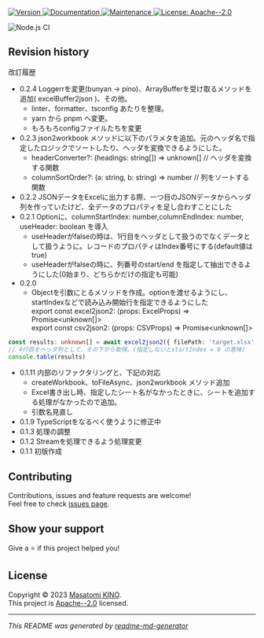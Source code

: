 <p>
  <a href="https://www.npmjs.com/package/" target="_blank">
    <img alt="Version" src="https://img.shields.io/npm/v/excel-csv-read-write.svg">
  </a>
  <a href="https://github.com/masatomix/excel-csv-read-write#readme" target="_blank">
    <img alt="Documentation" src="https://img.shields.io/badge/documentation-yes-brightgreen.svg" />
  </a>
  <a href="https://github.com/masatomix/excel-csv-read-write/graphs/commit-activity" target="_blank">
    <img alt="Maintenance" src="https://img.shields.io/badge/Maintained%3F-yes-green.svg" />
  </a>
  <a href="https://github.com/masatomix/excel-csv-read-write/blob/master/LICENSE" target="_blank">
    <img alt="License: Apache--2.0" src="https://img.shields.io/github/license/masatomix/excel-csv-read-write" />
  </a>
</p>

<p><img alt="Node.js CI" src="https://github.com/masatomix/excel-csv-read-write/workflows/Node.js%20CI/badge.svg?branch=master" /></p>





## Revision history

改訂履歴
- 0.2.4 Loggerrを変更(bunyan → pino)、ArrayBufferを受け取るメソッドを追加( excelBuffer2json )、その他。
  - linter、formatter、tsconfig あたりを整理。
  - yarn から pnpm へ変更。
  - もろもろconfigファイルたちを変更
- 0.2.3 json2workbook メソッドに以下のパラメタを追加。元のヘッダ名で指定したロジックでソートしたり、ヘッダを変換できるようにした。
    - headerConverter?: (headings: string[]) => unknown[] // ヘッダを変換する関数
    - columnSortOrder?: (a: string, b: string) => number // 列をソートする関数
- 0.2.2 JSONデータをExcelに出力する際、一つ目のJSONデータからヘッダ列を作っていたけど、全データのプロパティを足し合わすことにした
- 0.2.1 Optionに、columnStartIndex: number,columnEndIndex: number, useHeader: boolean を導入
    - useHeaderがfalseの時は、1行目をヘッダとして扱うのでなくデータとして扱うように。レコードのプロパティはIndex番号にする(default値はtrue)
    - useHeaderがfalseの時に、列番号のstart/end を指定して抽出できるようにした(0始まり、どちらかだけの指定も可能)
- 0.2.0
    - Objectを引数にとるメソッドを作成。optionを渡せるようにし、startIndexなどで読み込み開始行を指定できるようにした <br />
      export const excel2json2: (props: ExcelProps) => Promise<unknown[]> <br />
      export const csv2json2: (props: CSVProps) => Promise<unknown[]>  <br />
    
```typescript
const results: unknown[] = await excel2json2({ filePath: 'target.xlsx', option: { startIndex: 3 } }) 
// 4行目をヘッダ列として、その下から取得。(指定しないとstartIndex = 0 の意味)
console.table(results)
```

- 0.1.11 内部のリファクタリングと、下記の対応
    - createWorkbook、toFileAsync、json2workbook メソッド追加
    - Excel書き出し時、指定したシート名がなかったときに、シートを追加する処理がなかったので追加。
    - 引数名見直し
- 0.1.9  TypeScriptをなるべく使うように修正中
- 0.1.3  処理の調整
- 0.1.2  Streamを処理できるよう処理変更
- 0.1.1  初版作成



## Contributing

Contributions, issues and feature requests are welcome!<br />Feel free to check [issues page](https://github.com/masatomix/excel-csv-read-write/issues).

## Show your support

Give a ⭐️ if this project helped you!

## License

Copyright © 2023 [Masatomi KINO](https://github.com/masatomix).<br />
This project is [Apache--2.0](https://github.com/masatomix/excel-csv-read-write/blob/master/LICENSE) licensed.

***
_This README was generated by [readme-md-generator](https://github.com/kefranabg/readme-md-generator)_
